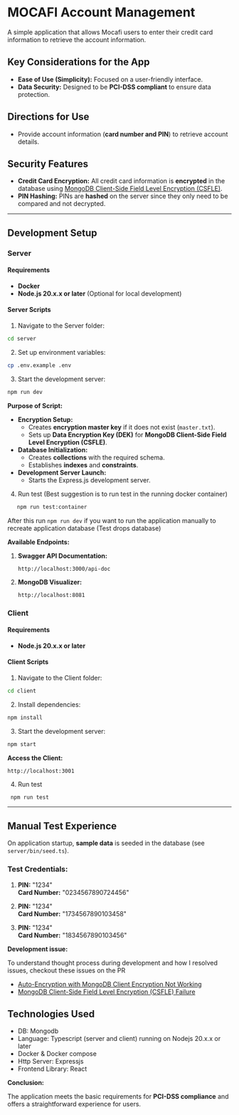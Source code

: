 # MOCAFI Account Management

A simple application that allows Mocafi users to enter their credit card information to retrieve the account information.

## Key Considerations for the App

- **Ease of Use (Simplicity):** Focused on a user-friendly interface.
- **Data Security:** Designed to be **PCI-DSS compliant** to ensure data protection.

## Directions for Use

- Provide account information (**card number and PIN**) to retrieve account details.

## Security Features

- **Credit Card Encryption:** All credit card information is **encrypted** in the database using [MongoDB Client-Side Field Level Encryption (CSFLE)](https://www.mongodb.com/docs/manual/core/queryable-encryption/about-qe-csfle/).
- **PIN Hashing:** PINs are **hashed** on the server since they only need to be compared and not decrypted.

---

## Development Setup

### Server

#### Requirements

- **Docker**
- **Node.js 20.x.x or later** (Optional for local development)

#### Server Scripts

1. Navigate to the Server folder:

```sh
cd server
```

2. Set up environment variables:

```sh
cp .env.example .env
```

3. Start the development server:

```sh
npm run dev
```

**Purpose of Script:**

- **Encryption Setup:**
  - Creates **encryption master key** if it does not exist (`master.txt`).
  - Sets up **Data Encryption Key (DEK)** for **MongoDB Client-Side Field Level Encryption (CSFLE)**.
- **Database Initialization:**
  - Creates **collections** with the required schema.
  - Establishes **indexes** and **constraints**.
- **Development Server Launch:**
  - Starts the Express.js development server.

4. Run test (Best suggestion is to run test in the running docker container)

```sh
   npm run test:container
```

After this run `npm run dev` if you want to run the application manually to recreate application database (Test drops database)

**Available Endpoints:**

1. **Swagger API Documentation:**
   ```
   http://localhost:3000/api-doc
   ```
2. **MongoDB Visualizer:**
   ```
   http://localhost:8081
   ```

### Client

#### Requirements

- **Node.js 20.x.x or later**

#### Client Scripts

1. Navigate to the Client folder:

```sh
cd client
```

2. Install dependencies:

```sh
npm install
```

3. Start the development server:

```sh
npm start
```

**Access the Client:**

```
http://localhost:3001
```

4. Run test

```sh
 npm run test
```

---

## Manual Test Experience

On application startup, **sample data** is seeded in the database (see `server/bin/seed.ts`).

### Test Credentials:

1. **PIN:** "1234"  
   **Card Number:** "0234567890724456"

2. **PIN:** "1234"  
   **Card Number:** "1734567890103458"

3. **PIN:** "1234"  
   **Card Number:** "1834567890103456"

**Development issue:**

To understand thought process during development and how I resolved issues, checkout these issues on the PR

- [Auto-Encryption with MongoDB Client Encryption Not Working](https://github.com/developertom01/mocafi-takehome/issues/2)
- [MongoDB Client-Side Field Level Encryption (CSFLE) Failure](https://github.com/developertom01/mocafi-takehome/issues/1)

## Technologies Used

- DB: Mongodb
- Language: Typescript (server and client) running on Nodejs 20.x.x or later
- Docker & Docker compose
- Http Server: Expressjs
- Frontend Library: React

**Conclusion:**

The application meets the basic requirements for **PCI-DSS compliance** and offers a straightforward experience for users.
